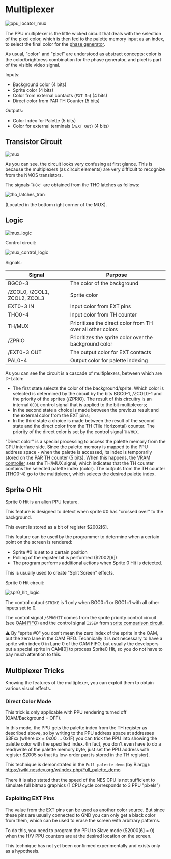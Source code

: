 # Multiplexer

![ppu_locator_mux](/BreakingNESWiki/imgstore/ppu/ppu_locator_mux.jpg)

The PPU multiplexer is the little wicked circuit that deals with the selection of the pixel color, which is then fed to the palette memory input as an index, to select the final color for the [phase generator](video_out.md).

As usual, "color" and "pixel" are understood as abstract concepts: color is the color/brightness combination for the phase generator, and pixel is part of the visible video signal.

Inputs:
- Background color (4 bits)
- Sprite color (4 bits)
- Color from external contacts (`EXT In`) (4 bits)
- Direct color from PAR TH Counter (5 bits)

Outputs:
- Color Index for Palette (5 bits)
- Color for external terminals (`/EXT Out`) (4 bits)

## Transistor Circuit

![mux](/BreakingNESWiki/imgstore/ppu/mux.jpg)

As you can see, the circuit looks very confusing at first glance. This is because the multiplexers (as circuit elements) are very difficult to recognize from the NMOS transistors.

The signals `THOx'` are obtained from the THO latches as follows:

![tho_latches_tran](/BreakingNESWiki/imgstore/ppu/tho_latches_tran.jpg)

(Located in the bottom right corner of the MUX).

## Logic

![mux_logic](/BreakingNESWiki/imgstore/ppu/mux_logic.jpg)

Control circuit:

![mux_control_logic](/BreakingNESWiki/imgstore/ppu/mux_control_logic.jpg)

Signals:

|Signal|Purpose|
|---|---|
|BGC0-3|The color of the background|
|/ZCOL0, /ZCOL1, ZCOL2, ZCOL3|Sprite color|
|EXT0-3 IN|Input color from EXT pins|
|THO0-4|Input color from TH counter|
|TH/MUX|Prioritizes the direct color from TH over all other colors|
|/ZPRIO|Prioritizes the sprite color over the background color|
|/EXT0-3 OUT|The output color for EXT contacts|
|PAL0-4|Output color for palette indexing|

As you can see the circuit is a cascade of multiplexers, between which are D-Latch:
- The first state selects the color of the background/sprite. Which color is selected is determined by the circuit by the bits BGC0-1, /ZCOL0-1 and the priority of the sprites (/ZPRIO). The result of this circuitry is an internal `OCOL` control signal that is applied to the bit multiplexers;
- In the second state a choice is made between the previous result and the external color from the EXT pins;
- In the third state a choice is made between the result of the second state and the direct color from the TH (Tile Horizontal) counter. The priority of the direct color is set by the control signal `TH/MUX`.

"Direct color" is a special processing to access the palette memory from the CPU interface side. Since the palette memory is mapped to the PPU address space - when the palette is accessed, its index is temporarily stored on the PAR TH counter (5 bits). When this happens, the [VRAM controller](vram_ctrl.md) sets the TH/MUX signal, which indicates that the TH counter contains the selected palette index (color). The outputs from the TH counter (THO0-4) go to the multiplexer, which selects the desired palette index.

## Sprite 0 Hit

Sprite 0 Hit is an alien PPU feature.

This feature is designed to detect when sprite #0 has "crossed over" to the background.

This event is stored as a bit of register $2002\[6\].

This feature can be used by the programmer to determine when a certain point on the screen is rendered:
- Sprite #0 is set to a certain position
- Polling of the register bit is performed ($2002\[6\])
- The program performs additional actions when Sprite 0 Hit is detected.

This is usually used to create "Split Screen" effects.

Sprite 0 Hit circuit:

![spr0_hit_logic](/BreakingNESWiki/imgstore/ppu/spr0_hit_logic.jpg)

The control output `STRIKE` is 1 only when BGC0=1 or BGC1=1 with all other inputs set to 0.

The control signal `/SPR0HIT` comes from the sprite priority control circuit (see [OAM FIFO](fifo.md)) and the control signal `I2SEV` from [sprite comparison circuit](sprite_eval.md).

:warning: By "sprite #0" you don't mean the zero index of the sprite in the OAM, but the zero lane in the OAM FIFO. Technically it is not necessary to have a sprite with index 0 in Lane 0 of the OAM FIFO, but usually the developers put a special sprite in OAM\[0\] to process Sprite0 Hit, so you do not have to pay much attention to this.

## Multiplexer Tricks

Knowing the features of the multiplexer, you can exploit them to obtain various visual effects.

### Direct Color Mode

This trick is only applicable with PPU rendering turned off (OAM/Background = OFF).

In this mode, the PPU gets the palette index from the TH register as described above, so by writing to the PPU address space at addresses $3Fxx (where xx = 0x00 ... 0x1F) you can trick the PPU into showing the palette color with the specified index.
(In fact, you don't even have to do a read/write of the palette memory byte, just set the PPU address with register $2005 so that its low-order part is stored in the TH register).

This technique is demonstrated in the `Full palette demo` (by Blargg): https://wiki.nesdev.org/w/index.php/Full_palette_demo

There it is also stated that the speed of the NES CPU is not sufficient to simulate full bitmap graphics (1 CPU cycle corresponds to 3 PPU "pixels")

### Exploiting EXT Pins

The value from the EXT pins can be used as another color source. But since these pins are usually connected to GND you can only get a black color from them, which can be used to erase the screen with arbitrary patterns.

To do this, you need to program the PPU to Slave mode ($2000\[6\] = 0) when the H/V PPU counters are at the desired location on the screen.

This technique has not yet been confirmed experimentally and exists only as a hypothesis.
